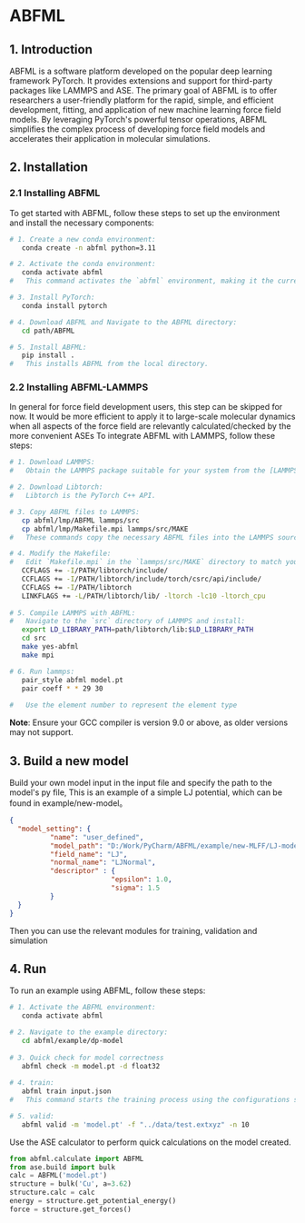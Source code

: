 # ABFML 

## 1. Introduction
ABFML is a software platform developed on the popular deep learning framework PyTorch. It provides extensions and support for third-party packages like LAMMPS and ASE. The primary goal of ABFML is to offer researchers a user-friendly platform for the rapid, simple, and efficient development, fitting, and application of new machine learning force field models. By leveraging PyTorch's powerful tensor operations, ABFML simplifies the complex process of developing force field models and accelerates their application in molecular simulations.

## 2. Installation

### 2.1 Installing ABFML
To get started with ABFML, follow these steps to set up the environment and install the necessary components:
```bash
# 1. Create a new conda environment:
   conda create -n abfml python=3.11

# 2. Activate the conda environment:
   conda activate abfml
#   This command activates the `abfml` environment, making it the current working environment.

# 3. Install PyTorch:
   conda install pytorch

# 4. Download ABFML and Navigate to the ABFML directory:
   cd path/ABFML

# 5. Install ABFML:
   pip install .
#   This installs ABFML from the local directory.
```
### 2.2 Installing ABFML-LAMMPS
In general for force field development users, this step can be skipped for now.
It would be more efficient to apply it to large-scale molecular dynamics
when all aspects of the force field are relevantly calculated/checked by the more convenient ASEs
To integrate ABFML with LAMMPS, follow these steps:
```bash
# 1. Download LAMMPS:
#   Obtain the LAMMPS package suitable for your system from the [LAMMPS website](https://lammps.sandia.gov/). This will be the molecular dynamics engine that ABFML will interact with.

# 2. Download Libtorch:
#   Libtorch is the PyTorch C++ API.

# 3. Copy ABFML files to LAMMPS:  
   cp abfml/lmp/ABFML lammps/src
   cp abfml/lmp/Makefile.mpi lammps/src/MAKE
#   These commands copy the necessary ABFML files into the LAMMPS source directory.

# 4. Modify the Makefile:
#   Edit `Makefile.mpi` in the `lammps/src/MAKE` directory to match your system's configuration, specifically setting the paths to your compilers and libraries.  
   CCFLAGS += -I/PATH/libtorch/include/
   CCFLAGS += -I/PATH/libtorch/include/torch/csrc/api/include/
   CCFLAGS += -I/PATH/libtorch
   LINKFLAGS += -L/PATH/libtorch/lib/ -ltorch -lc10 -ltorch_cpu
   
# 5. Compile LAMMPS with ABFML:
#   Navigate to the `src` directory of LAMMPS and install: 
   export LD_LIBRARY_PATH=path/libtorch/lib:$LD_LIBRARY_PATH
   cd src
   make yes-abfml
   make mpi

# 6. Run lammps:  
   pair_style abfml model.pt
   pair coeff * * 29 30
  
#   Use the element number to represent the element type
```
**Note**: Ensure your GCC compiler is version 9.0 or above, as older versions may not support.

## 3. Build a new model
Build your own model input in the input file and specify the path to the model's py file,
This is an example of a simple LJ potential, which can be found in example/new-model。
```json
{
  "model_setting": {
          "name": "user_defined",
          "model_path": "D:/Work/PyCharm/ABFML/example/new-MLFF/LJ-model.py",
          "field_name": "LJ",
          "normal_name": "LJNormal",
          "descriptor" : {
                         "epsilon": 1.0,
                         "sigma": 1.5
          }
  }
}
```
Then you can use the relevant modules for training, validation and simulation

## 4. Run

To run an example using ABFML, follow these steps:
```bash
# 1. Activate the ABFML environment:
   conda activate abfml

# 2. Navigate to the example directory:
   cd abfml/example/dp-model
  
# 3. Quick check for model correctness
   abfml check -m model.pt -d float32
   
# 4. train:
   abfml train input.json
#   This command starts the training process using the configurations specified in `input.json`.

# 5. valid:
   abfml valid -m 'model.pt' -f "../data/test.extxyz" -n 10
```

Use the ASE calculator to perform quick calculations on the model created.
```python
from abfml.calculate import ABFML
from ase.build import bulk
calc = ABFML('model.pt')
structure = bulk('Cu', a=3.62)
structure.calc = calc
energy = structure.get_potential_energy()
force = structure.get_forces()
```